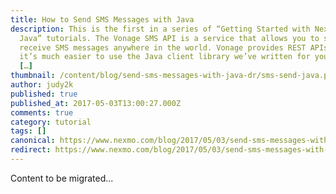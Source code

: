 ```yaml
---
title: How to Send SMS Messages with Java
description: This is the first in a series of “Getting Started with Nexmo and
  Java” tutorials. The Vonage SMS API is a service that allows you to send and
  receive SMS messages anywhere in the world. Vonage provides REST APIs, but
  it’s much easier to use the Java client library we’ve written for you. In this
  […]
thumbnail: /content/blog/send-sms-messages-with-java-dr/sms-send-java.png
author: judy2k
published: true
published_at: 2017-05-03T13:00:27.000Z
comments: true
category: tutorial
tags: []
canonical: https://www.nexmo.com/blog/2017/05/03/send-sms-messages-with-java-dr
redirect: https://www.nexmo.com/blog/2017/05/03/send-sms-messages-with-java-dr
---
```


Content to be migrated...
